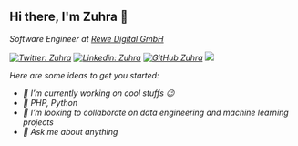 <h2> Hi there, I'm Zuhra 👋</h2>
<p><em>Software Engineer at <a href="https://www.rewe-digital.com/">Rewe Digital GmbH</a></p>

[![Twitter: Zuhra](https://img.shields.io/twitter/url?style=social&url=https%3A%2F%2Ftwitter.com%2FZuhraUjkanovic)](https://twitter.com/ZuhraUjkanovic)
[![Linkedin: Zuhra](https://img.shields.io/badge/-zuhra-blue?style=flat-square&logo=Linkedin&logoColor=white&link=https://www.linkedin.com/in/thaianebraga/)](https://www.linkedin.com/in/zuhra-ujkanovic-mehmedovic-883a1417/)
[![GitHub Zuhra](https://img.shields.io/github/followers/Zuhra27?label=follow&style=social)](https://github.com/Zuhra27)
![](https://visitor-badge.glitch.me/badge?page_id=Zuhra27)

Here are some ideas to get you started:

- 🔭 I’m currently working on cool stuffs :wink:
- 🌱 PHP, Python
- 👯 I’m looking to collaborate on data engineering and machine learning projects
- 💬 Ask me about anything
<!--
**Zuhra27/Zuhra27** is a ✨ _special_ ✨ repository because its `README.md` (this file) appears on your GitHub profile.


-->
